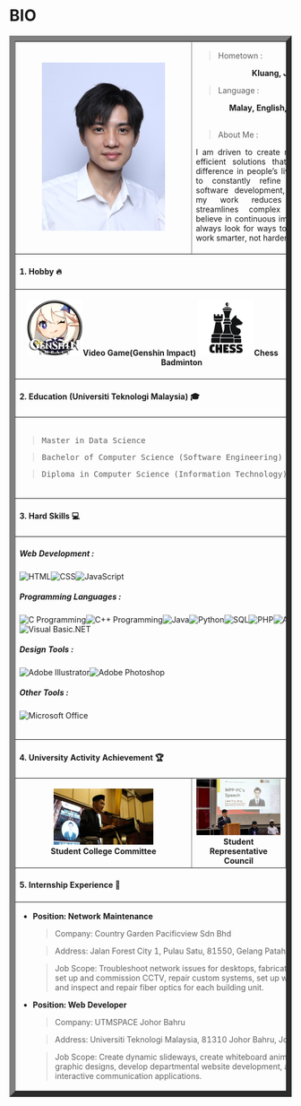# BIO
<table border="10" align="center">
  <!--Biodata-->
  <tr>
    <td align="center" width="300">
      <img src="image/jeng big.JPG" height="300" width="auto" title="Liew Yng Jeng" alt="Liew Yng Jeng">
    </td>
    <td colspan="2" width="450">
      <blockquote>Hometown :</blockquote>
      <div align="right"><b>Kluang, Johor, Malaysia</b></div>
      <blockquote>Language :</blockquote>
      <div align="right"><b>Malay, English, Mandarin, and Cantonese</b></div>
      <blockquote>About Me :</blockquote>
      <div align="justify">I am driven to create meaningful and efficient solutions that make a real difference in people’s lives. My goal is to constantly refine my skills in software development, ensuring that my work reduces errors and streamlines complex processes. I believe in continuous improvement and always look for ways to make systems work smarter, not harder.</div>
      <br>
    </td>
  </tr>
  <tr>
    <td colspan="3"><h4>1. Hobby 🔥</h4></td>
  </tr>
  <tr>
    <td colspan="3">
      <br>
      <div align="center">
        <img src="image/genshin.png" height="100" width="auto" title="Video Game(Genshin Impact)" alt="Video Game(Genshin Impact)"/><b>Video Game(Genshin Impact)</b>
        <img src="image/chess.png" height="100" width="auto" title="Chess" alt="Chess"/><b>Chess</b>
        <img src="image/bmt.png" height="100" width="auto" title="Badminton" alt="Badminton"/><b>Badminton</b>
      </div>
      <br>
    </td>
  </tr>
  <tr>
    <td colspan="3"><h4>2. Education (Universiti Teknologi Malaysia) 🎓</h4></td>
  </tr>
  <tr>
    <td colspan="3">
      <br>
      <blockquote>
        <pre>Master in Data Science</pre>
      </blockquote>
      <blockquote>
        <pre>Bachelor of Computer Science (Software Engineering) with Honours</pre>
      </blockquote>
      <blockquote>
        <pre>Diploma in Computer Science (Information Technology)</pre>
      </blockquote>
      <br>
    </td>
  </tr>
  <tr>
    <td colspan="3"><h4>3. Hard Skills 💻</h4></td>
  </tr>
  <tr>
    <td colspan="3">
      
##### Web Development : 
![HTML](https://img.shields.io/badge/HTML-E34F26?style=for-the-badge&logo=html5&logoColor=white)![CSS](https://img.shields.io/badge/CSS-1572B6?style=for-the-badge&logo=css3&logoColor=white)![JavaScript](https://img.shields.io/badge/JavaScript-F7DF1E?style=for-the-badge&logo=javascript&logoColor=white)
##### Programming Languages : 
![C Programming](https://img.shields.io/badge/C-00599C?style=for-the-badge&logo=c&logoColor=white)![C++ Programming](https://img.shields.io/badge/C++-00599C?style=for-the-badge&logo=cplusplus&logoColor=white)![Java](https://img.shields.io/badge/Java-007396?style=for-the-badge&logo=java&logoColor=white)![Python](https://img.shields.io/badge/Python-3776AB?style=for-the-badge&logo=python&logoColor=white)![SQL](https://img.shields.io/badge/SQL-4479A1?style=for-the-badge&logo=postgresql&logoColor=white)![PHP](https://img.shields.io/badge/PHP-777BB4?style=for-the-badge&logo=php&logoColor=white)![Android](https://img.shields.io/badge/Android-3DDC84?style=for-the-badge&logo=android&logoColor=white)![Visual Basic.NET](https://img.shields.io/badge/Visual%20Basic.NET-945DB7?style=for-the-badge&logo=visualstudio&logoColor=white)
##### Design Tools :
![Adobe Illustrator](https://img.shields.io/badge/Adobe%20Illustrator-FF9A00?style=for-the-badge&logo=adobeillustrator&logoColor=white)![Adobe Photoshop](https://img.shields.io/badge/Adobe%20Photoshop-31A8FF?style=for-the-badge&logo=adobephotoshop&logoColor=white)      
##### Other Tools :
![Microsoft Office](https://img.shields.io/badge/Microsoft%20Office-D83B01?style=for-the-badge&logo=microsoft-office&logoColor=white)
      <br><br>
    </td>
  </tr>
  <tr>
    <td colspan="3"><h4>4. University Activity Achievement 🏆</h4></td>
  </tr>
  <tr align="center">
    <td>
      <img src="image/JKM KDSE.jpeg" height="100" width="auto" title="JKM KDSE" alt="JKM KDSE"/><br>
      <b>Student College Committee</b>
    </td>
    <td>
      <img src="image/MPP FC.jpeg" height="100" width="auto" title="MPP FC" alt="MPP FC"/><br>
      <b>Student Representative Council</b>
    </td>
    <td>
      <img src="image/Event Lecturer.jpeg" height="100" width="auto" title="Event Lecturer" alt="Event Lecturer"/><br>
      <b>Event Lecturer</b>
    </td>
  </tr>
  <tr>
    <td colspan="3"><h4>5. Internship Experience 💼</h4></td>
  </tr>
  <tr>
    <td colspan="3">
      <ul>
        <li>
          <b>Position: Network Maintenance</b>
          <blockquote>Company: Country Garden Pacificview Sdn Bhd</blockquote>
          <blockquote>Address: Jalan Forest City 1, Pulau Satu, 81550, Gelang Patah, Johor</blockquote>
          <blockquote>Job Scope: Troubleshoot network issues for desktops, fabricate LAN cables, set up and commission CCTV, repair custom systems, set up wireless routers, and inspect and repair fiber optics for each building unit.</blockquote>
        </li>
        <li>
          <b>Position: Web Developer</b>
          <blockquote>Company: UTMSPACE Johor Bahru</blockquote>
          <blockquote>Address: Universiti Teknologi Malaysia, 81310 Johor Bahru, Johor.</blockquote>
          <blockquote>Job Scope: Create dynamic slideways, create whiteboard animation, create graphic designs, develop departmental website development, and develop interactive communication applications.</blockquote>
        </li>
      </ul>
    </td>
  </tr>
</table>

<!--👋✨🔭🌱👯🤔💬📫😄⚡ -->
